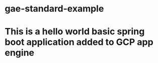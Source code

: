 # gae-standard-example

 # This is a hello world basic spring boot application added to GCP app engine
